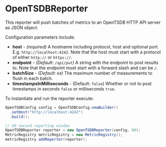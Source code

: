 # OpenTSDBReporter

This reporter will push batches of metrics to an OpenTSDB HTTP API server as JSON object.

Configuration parameters include:

* **host** - *(required)* A hostname including protocol, host and optional port. E.g. `http://localhost:4242`. Note that the host must start with a protocol of either `http://` or `https://`.
* **endpoint** - *(Default: `/api/put`)* A string with the endpoint to post results to. Note that the endpoint must start with a forward slash and can be `/`.
* **batchSize** - *(Default: `64`)* The maximum number of measurements to flush in each batch.
* **timestampsInMilliseconds** - (Default: `false`) Whether or not to post timestamps in seconds `false` or milliseconds `true`.

To instantiate and run the reporter execute:

```Java
OpenTSDBConfig config = OpenTSDBConfig.newBuilder()
  .setHost("http://localhost:4242")
  .build();

// 60 second reporting window
OpenTSDBReporter reporter = new OpenTSDBReporter(config, 60);
MetricRegistry metricRegistry = new MetricRegistry();
metricRegistry.addReporter(reporter);
```